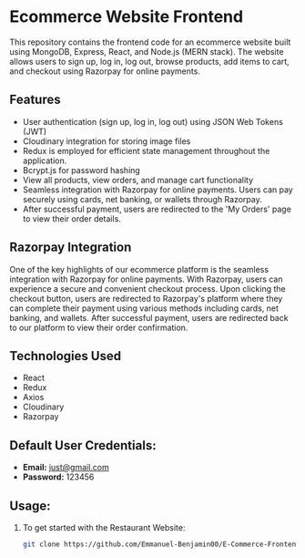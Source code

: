 # Ecommerce Website Frontend

This repository contains the frontend code for an ecommerce website built using MongoDB, Express, React, and Node.js (MERN stack). The website allows users to sign up, 
log in, log out, browse products, add items to cart, and checkout using Razorpay for online payments.

## Features

- User authentication (sign up, log in, log out) using JSON Web Tokens (JWT)
- Cloudinary integration for storing image files
- Redux is employed for efficient state management throughout the application.
- Bcrypt.js for password hashing
- View all products, view orders, and manage cart functionality
- Seamless integration with Razorpay for online payments. Users can pay securely using cards, net banking, or wallets through Razorpay.
- After successful payment, users are redirected to the 'My Orders' page to view their order details.

## Razorpay Integration
One of the key highlights of our ecommerce platform is the seamless integration with Razorpay for online payments. With Razorpay, users can experience a secure and
convenient checkout process. Upon clicking the checkout button, users are redirected to Razorpay's platform where they can complete their payment using various methods 
including cards, net banking, and wallets. After successful payment, users are redirected back to our platform to view their order confirmation.

  ## Technologies Used

- React
- Redux
- Axios
- Cloudinary
- Razorpay

## Default User Credentials:

  - **Email:** just@gmail.com
  - **Password:** 123456

    
## Usage:

1. To get started with the Restaurant Website:
   ```bash
   git clone https://github.com/Emmanuel-Benjamin00/E-Commerce-Frontend.git





